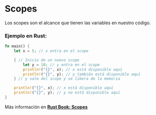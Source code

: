 # Scopes
Los scopes son el alcance que tienen las variables en nuestro código.

### Ejemplo en Rust:
```rust
fn main() {
    let x = 5; // x entra en el scope

    { // Inicio de un nuevo scope
        let y = 10; // y entra en el scope
        println!("{}", x); // x está disponible aquí
        println!("{}", y); // y también está disponible aquí
    } // y sale del scope y se libera de la memoria

    println!("{}", x); // x está disponible aquí
    println!("{}", y); // y no está disponible aquí
}
```

Más información en [**Rust Book: Scopes**](https://rustlanges.github.io/rust-book-es/ch03-01-variables-and-mutability.html#scopes-y-shadowing)